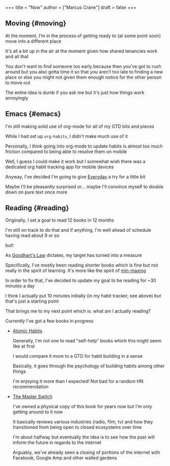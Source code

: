 +++
title = "Now"
author = ["Marcus Crane"]
draft = false
+++

## Moving {#moving}

At the moment, I'm in the process of getting ready to (at some point soon) move into a different place

It's all a bit up in the air at the moment given how shared tenancies work and all that

You don't want to find someone too early because then you've got to rush around but you also gotta time it so that you aren't too late to finding a new place or else you might not given them enough notice for the other person to move out

The entire idea is dumb if you ask me but it's just how things work annoyingly


## Emacs {#emacs}

I'm still making solid use of org-mode for all of my GTD bits and pieces

While I had set up `org-habits`, I didn't make much use of it

Personally, I think going into org-mode to update habits is almost too much friction compared to being able to resolve them on mobile

Well, I guess I could make it work but I somewhat wish there was a dedicated org habit tracking app for mobile devices

Anyway, I've decided I'm going to give [Everyday](https://everyday.app) a try for a little bit

Maybe I'll be pleasantly surprised or... maybe I'll convince myself to double down on pure text once more


## Reading {#reading}

Originally, I set a goal to read 12 books in 12 months

I'm still on track to do that and if anything, I'm well ahead of schedule having read about 9 or so

but!

As [Goodhart's Law](https://en.wikipedia.org/wiki/Goodhart%27s%5Flaw) dictates, my target has turned into a measure

Specifically, I've mostly been reading shorter books which is fine but not really in the spirit of learning. It's more like the spirit of [min-maxing](https://www.giantbomb.com/min-maxing/3015-128/)

In order to fix that, I've decided to update my goal to be reading for ~30 minutes a day

I think I actually put 10 minutes initially (in my habit tracker, see above) but that's just a starting point

That brings me to my next point which is: what am I actually reading?

Currently I've got a few books in progress

-   [Atomic Habits](https://jamesclear.com/atomic-habits)

    Generally, I'm not one to read "self-help" books which this might seem like at first

    I would compare it more to a GTD for habit building in a sense

    Basically, it goes through the psychology of building habits among other things

    I'm enjoying it more than I expected! Not bad for a random HN recommendation

-   [The Master Switch](https://www.penguinrandomhouse.com/books/194417/the-master-switch-by-tim-wu/)

    I've owned a physical copy of this book for years now but I'm only getting around to it now

    It basically reviews various industries (radio, film, tv) and how they transitioned from being open to closed ecosystems over time

    I'm about halfway but eventually the idea is to see how the past will inform the future in regards to the internet

    Arguably, we've already seen a closing of portions of the internet with Facebook, Google Amp and other walled gardens
